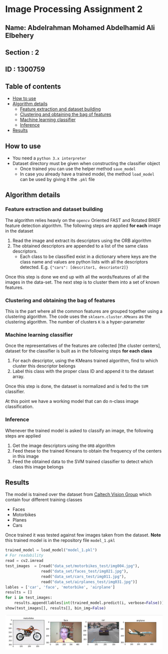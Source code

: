 # Image Processing Assignment 2
## Name: Abdelrahman Mohamed Abdelhamid Ali Elbehery
## Section : 2
## ID : 1300759

## Table of contents
<!-- TOC -->


- [How to use](#how-to-use)
- [Algorithm details](#algorithm-details)
    - [Feature extraction and dataset building](#feature-extraction-and-dataset-building)
    - [Clustering and obtaining the bag of features](#clustering-and-obtaining-the-bag-of-features)
    - [Machine learning classifier](#machine-learning-classifier)
    - [Inference](#inference)
- [Results](#results)

<!-- /TOC -->
## How to use
+ You need a `python 3.x interpreter`
+ Dataset directory must be given when constructing the classifier object
    + Once trained you can use the helper method `save_model`
    + In case you already have a trained model, the method `load_model` can be used by giving it the `.pkl` file

## Algorithm details

### Feature extraction and dataset building

The algorithm relies heavly on the `opencv` Oriented FAST and Rotated BRIEF feature detection algorithm. The following steps are applied **for each** image in the dataset

1. Read the image and extract its descriptors using the ORB algorithm
2. The obtained descriptors are appended to a list of the same class descriptors.
    + Each class to be classified exist in a dictionary where keys are the class name and values are python lists with all the descriptors detected. E.g. `{"cars": [descritor1, descriotor2]}`

Once this step is done we end up with all the words/features of all the images in the data-set. The next step is to cluster them into a set of known features.

### Clustering and obtaining the bag of features

This is the part where all the common features are grouped together using a clustering algorithm. The code uses the `sklearn.cluster.KMeans` as the clustering algorithm. The number of clusters `K` is a hyper-parameter

### Machine learning classifier

Once the representatives of the features are collected [the cluster centers], dataset for the classifier is built as in the following steps **for each class**

1. For each descriptor, using the KMeans trained algorithm, find to which cluster this descriptor belongs
2. Label this class with the proper class ID and append it to the dataset array.

Once this step is done, the dataset is normalized and is fed to the `SVM` classifier.

At this point we have a working model that can do n-class image classification.

### Inference

Whenever the trained model is asked to classify an image, the following steps are applied

1. Get the image descriptors using the `ORB` algorithm
2. Feed these to the trained Kmeans to obtain the frequency of the centers in this image
3. Feed the obtained data to the SVM trained classifier to detect which class this image belongs


## Results

The model is trained over the dataset from [Caltech Vision Group](http://www.vision.caltech.edu/archive.html) which contain four different training classes
+ Faces
+ Motorbikes
+ Planes
+ Cars

Once trained it was tested against few images taken from the dataset. **Note** this trained model is in the repository file `model_1.pkl`

```python
trained_model = load_model("model_1.pkl")
# For readability
read = cv2.imread
test_images  = [read("data_set/motorbikes_test/img004.jpg"),
                read("data_set/faces_test/img021.jpg"),
                read("data_set/cars_test/img011.jpg"),
                read("data_set/airplanes_test/img031.jpg")]
lables = ['car', 'face', 'motorbike', 'airplane']
results = []
for i in test_images:
    results.append(lables[int(trained_model.predict(i, verbose=False))])
show(test_images[], results[], bin_img=False)
```

![](assets/2018-04-22-21-37-56.png)